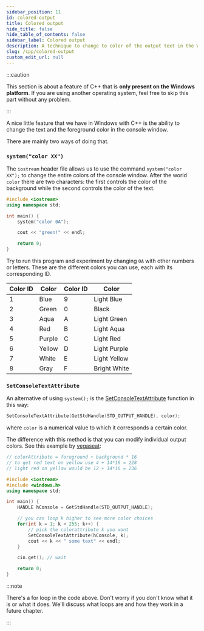 ```yaml
---
sidebar_position: 11
id: colored-output
title: Colored output
hide_title: false
hide_table_of_contents: false
sidebar_label: Colored output
description: A technique to change to color of the output text in the Windows console.
slug: /cpp/colored-output
custom_edit_url: null
---
```


:::caution

This section is about a feature of C++ that is **only present on the Windows platform**. If you are using another operating system, feel free to skip this part without any problem.

:::

A nice little feature that we have in Windows with C++ is the ability to change the text and the foreground color in the console window.

There are mainly two ways of doing that.

### `system("color XX")`

The `iostream` header file allows us to use the command `system("color XX");` to change the entire colors of the console window. After the world `color` there are two characters: the first controls the color of the background while the second controls the color of the text.

```cpp {5}
#include <iostream>
using namespace std;

int main() {
    system("color 0A");

    cout << "green!" << endl;

    return 0;
}
```

Try to run this program and experiment by changing `0A` with other numbers or letters. These are the different colors you can use, each with its corresponding ID.

| Color ID | Color  | Color ID | Color        |
|----------|--------|----------|--------------|
| 1        | Blue   | 9        | Light Blue   |
| 2        | Green  | 0        | Black        |
| 3        | Aqua   | A        | Light Green  |
| 4        | Red    | B        | Light Aqua   |
| 5        | Purple | C        | Light Red    |
| 6        | Yellow | D        | Light Purple |
| 7        | White  | E        | Light Yellow |
| 8        | Gray   | F        | Bright White |

### `SetConsoleTextAttribute`

An alternative of using `system();` is the [SetConsoleTextAttribute](https://docs.microsoft.com/en-us/windows/console/setconsoletextattribute) function in this way:

```cpp
SetConsoleTextAttribute(GetStdHandle(STD_OUTPUT_HANDLE), color);
```

where `color` is a numerical value to which it corresponds a certain color.

The difference with this method is that you can modify individual output colors. See this example by [vegaseat](https://www.daniweb.com/programming/software-development/code/216345/add-a-little-color-to-your-console-text):

```cpp
// colorAttribute = foreground + background * 16
// to get red text on yellow use 4 + 14*16 = 228
// light red on yellow would be 12 + 14*16 = 236

#include <iostream>
#include <windows.h>
using namespace std;

int main() {
    HANDLE hConsole = GetStdHandle(STD_OUTPUT_HANDLE);

    // you can loop k higher to see more color choices
    for(int k = 1; k < 255; k++) {
        // pick the colorattribute k you want
        SetConsoleTextAttribute(hConsole, k);
        cout << k << " some text" << endl;
    }

    cin.get(); // wait

    return 0;
}
```

:::note

There's a for loop in the code above. Don't worry if you don't know what it is or what it does. We'll discuss what loops are and how they work in a future chapter.

:::